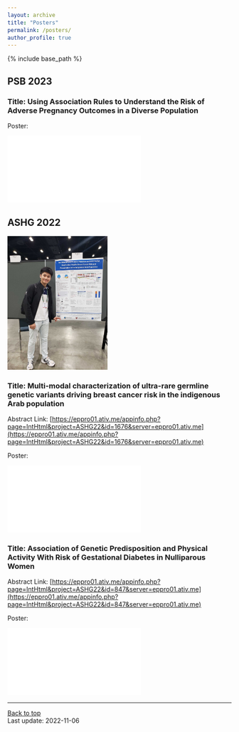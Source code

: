 ```yaml
---
layout: archive
title: "Posters"
permalink: /posters/
author_profile: true
---
```


{% include base_path %}

## PSB 2023

### Title: Using Association Rules to Understand the Risk of Adverse Pregnancy Outcomes in a Diverse Population

Poster:

<embed src="/files/nuMOM2b_disparity_poster.pdf" type="application/pdf"/>

## ASHG 2022

<img src="/images/posters/ASHG_2022_Photo.jpg" alt="ASHG 2022 Poster Presentation" style="max-height: 300px; height: 100%; width: auto;">

### Title: Multi-modal characterization of ultra-rare germline genetic variants driving breast cancer risk in the indigenous Arab population

Abstract Link: [https://eppro01.ativ.me/appinfo.php?page=IntHtml&project=ASHG22&id=1676&server=eppro01.ativ.me](https://eppro01.ativ.me/appinfo.php?page=IntHtml&project=ASHG22&id=1676&server=eppro01.ativ.me)

Poster:

<embed src="/files/ASHG_2022_Presentation.pdf" type="application/pdf"/>

<br/>

### Title: Association of Genetic Predisposition and Physical Activity With Risk of Gestational Diabetes in Nulliparous Women

Abstract Link: [https://eppro01.ativ.me/appinfo.php?page=IntHtml&project=ASHG22&id=847&server=eppro01.ativ.me](https://eppro01.ativ.me/appinfo.php?page=IntHtml&project=ASHG22&id=847&server=eppro01.ativ.me)

Poster:

<embed src="/files/nuMoM2b_poster_ASHG_2022.pdf" type="application/pdf"/>

---
<a href="#top">Back to top</a>
<br/>
Last update: 2022-11-06
